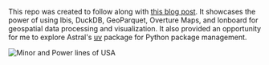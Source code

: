 This repo was created to follow along with [this blog post](https://ibis-project.org/posts/ibis-overturemaps/). It showcases the power of using Ibis, DuckDB, GeoParquet, Overture Maps, and lonboard for geospatial data processing and visualization. It also provided an opportunity for me to explore Astral's [uv](https://github.com/astral-sh/uv) package for Python package management.

![Minor and Power lines of USA](https://github.com/user-attachments/assets/cd09972e-978d-454c-a04d-500e595c25ed)
